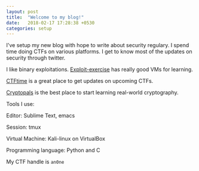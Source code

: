 ```yaml
---
layout: post
title:  "Welcome to my blog!"
date:   2018-02-17 17:28:38 +0530
categories: setup
---
```


I've setup my new blog with hope to write about security regulary. I spend time doing CTFs on various platforms. I get to know most of the updates on security through twitter.

I like binary exploitations. [Exploit-exercise](http://exploit-exercises.com/) has really good VMs for learning.

[CTFtime](http://ctftime.org/) is a great place to get updates on upcoming CTFs.

[Cryptopals](http://cryptopals.com/) is the best place to start learning real-world cryptography.

Tools I use:

Editor: Sublime Text, emacs

Session: tmux

Virtual Machine: Kali-linux on VirtualBox

Programming language: Python and C 


My CTF handle is ```an0ne```